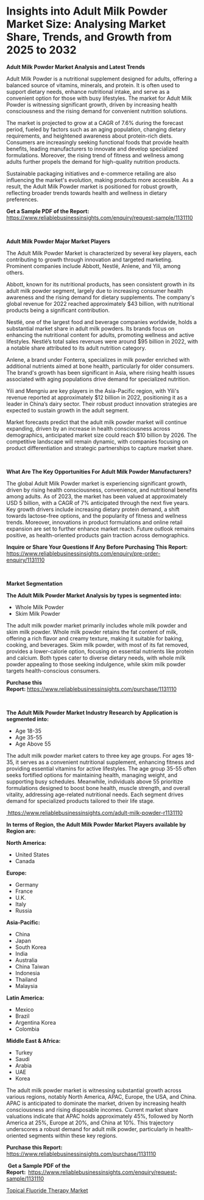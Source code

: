 <p><h1>Insights into Adult Milk Powder Market Size: Analysing Market Share, Trends, and Growth from 2025 to 2032</h1></p><p><strong>Adult Milk Powder Market Analysis and Latest Trends</strong></p>
<p><p>Adult Milk Powder is a nutritional supplement designed for adults, offering a balanced source of vitamins, minerals, and protein. It is often used to support dietary needs, enhance nutritional intake, and serve as a convenient option for those with busy lifestyles. The market for Adult Milk Powder is witnessing significant growth, driven by increasing health consciousness and the rising demand for convenient nutrition solutions.</p><p>The market is projected to grow at a CAGR of 7.6% during the forecast period, fueled by factors such as an aging population, changing dietary requirements, and heightened awareness about protein-rich diets. Consumers are increasingly seeking functional foods that provide health benefits, leading manufacturers to innovate and develop specialized formulations. Moreover, the rising trend of fitness and wellness among adults further propels the demand for high-quality nutrition products.</p><p>Sustainable packaging initiatives and e-commerce retailing are also influencing the market's evolution, making products more accessible. As a result, the Adult Milk Powder market is positioned for robust growth, reflecting broader trends towards health and wellness in dietary preferences.</p></p>
<p><strong>Get a Sample PDF of the Report:&nbsp;</strong> <a href="https://www.reliablebusinessinsights.com/enquiry/request-sample/1131110?utm_campaign=2735&utm_medium=2&utm_source=Github&utm_content=ia&utm_term=08032025&utm_id=adult-milk-powder">https://www.reliablebusinessinsights.com/enquiry/request-sample/1131110</a></p>
<p>&nbsp;</p>
<p><strong>Adult Milk Powder Major Market Players</strong></p>
<p><p>The Adult Milk Powder Market is characterized by several key players, each contributing to growth through innovation and targeted marketing. Prominent companies include Abbott, Nestlé, Anlene, and Yili, among others.</p><p>Abbott, known for its nutritional products, has seen consistent growth in its adult milk powder segment, largely due to increasing consumer health awareness and the rising demand for dietary supplements. The company's global revenue for 2022 reached approximately $43 billion, with nutritional products being a significant contribution.</p><p>Nestlé, one of the largest food and beverage companies worldwide, holds a substantial market share in adult milk powders. Its brands focus on enhancing the nutritional content for adults, promoting wellness and active lifestyles. Nestlé’s total sales revenues were around $95 billion in 2022, with a notable share attributed to its adult nutrition category.</p><p>Anlene, a brand under Fonterra, specializes in milk powder enriched with additional nutrients aimed at bone health, particularly for older consumers. The brand's growth has been significant in Asia, where rising health issues associated with aging populations drive demand for specialized nutrition. </p><p>Yili and Mengniu are key players in the Asia-Pacific region, with Yili's revenue reported at approximately $12 billion in 2022, positioning it as a leader in China’s dairy sector. Their robust product innovation strategies are expected to sustain growth in the adult segment.</p><p>Market forecasts predict that the adult milk powder market will continue expanding, driven by an increase in health consciousness across demographics, anticipated market size could reach $10 billion by 2026. The competitive landscape will remain dynamic, with companies focusing on product differentiation and strategic partnerships to capture market share.</p></p>
<p>&nbsp;</p>
<p><strong>What Are The Key Opportunities For Adult Milk Powder Manufacturers?</strong></p>
<p><p>The global Adult Milk Powder market is experiencing significant growth, driven by rising health consciousness, convenience, and nutritional benefits among adults. As of 2023, the market has been valued at approximately USD 5 billion, with a CAGR of 7% anticipated through the next five years. Key growth drivers include increasing dietary protein demand, a shift towards lactose-free options, and the popularity of fitness and wellness trends. Moreover, innovations in product formulations and online retail expansion are set to further enhance market reach. Future outlook remains positive, as health-oriented products gain traction across demographics.</p></p>
<p><strong>Inquire or Share Your Questions If Any Before Purchasing This Report:</strong> <a href="https://www.reliablebusinessinsights.com/enquiry/pre-order-enquiry/1131110?utm_campaign=2735&utm_medium=2&utm_source=Github&utm_content=ia&utm_term=08032025&utm_id=adult-milk-powder">https://www.reliablebusinessinsights.com/enquiry/pre-order-enquiry/1131110</a></p>
<p>&nbsp;</p>
<p><strong>Market Segmentation</strong></p>
<p><strong>The Adult Milk Powder Market Analysis by types is segmented into:</strong></p>
<p><ul><li>Whole Milk Powder</li><li>Skim Milk Powder</li></ul></p>
<p><p>The adult milk powder market primarily includes whole milk powder and skim milk powder. Whole milk powder retains the fat content of milk, offering a rich flavor and creamy texture, making it suitable for baking, cooking, and beverages. Skim milk powder, with most of its fat removed, provides a lower-calorie option, focusing on essential nutrients like protein and calcium. Both types cater to diverse dietary needs, with whole milk powder appealing to those seeking indulgence, while skim milk powder targets health-conscious consumers.</p></p>
<p><strong>Purchase this Report:&nbsp;</strong><a href="https://www.reliablebusinessinsights.com/purchase/1131110?utm_campaign=2735&utm_medium=2&utm_source=Github&utm_content=ia&utm_term=08032025&utm_id=adult-milk-powder">https://www.reliablebusinessinsights.com/purchase/1131110</a></p>
<p>&nbsp;</p>
<p><strong>The Adult Milk Powder Market Industry Research by Application is segmented into:</strong></p>
<p><ul><li>Age 18-35</li><li>Age 35-55</li><li>Age Above 55</li></ul></p>
<p><p>The adult milk powder market caters to three key age groups. For ages 18-35, it serves as a convenient nutritional supplement, enhancing fitness and providing essential vitamins for active lifestyles. The age group 35-55 often seeks fortified options for maintaining health, managing weight, and supporting busy schedules. Meanwhile, individuals above 55 prioritize formulations designed to boost bone health, muscle strength, and overall vitality, addressing age-related nutritional needs. Each segment drives demand for specialized products tailored to their life stage.</p></p>
<p><a href="https://www.reliablebusinessinsights.com/adult-milk-powder-r1131110?utm_campaign=2735&utm_medium=2&utm_source=Github&utm_content=ia&utm_term=08032025&utm_id=adult-milk-powder">&nbsp;https://www.reliablebusinessinsights.com/adult-milk-powder-r1131110</a></p>
<p><strong>In terms of Region, the Adult Milk Powder Market Players available by Region are:</strong></p>
<p>
    <p> <strong> North America: </strong>
        <ul>
            <li>United States</li>
            <li>Canada</li>
        </ul>
        </p> 
    <p> <strong> Europe: </strong>
        <ul>
            <li>Germany</li>
            <li>France</li>
            <li>U.K.</li>
            <li>Italy</li>
            <li>Russia</li>
        </ul>
        </p> 
    <p> <strong> Asia-Pacific: </strong>
        <ul>
            <li>China</li>
            <li>Japan</li>
            <li>South Korea</li>
            <li>India</li>
            <li>Australia</li>
            <li>China Taiwan</li>
            <li>Indonesia</li>
            <li>Thailand</li>
            <li>Malaysia</li>
        </ul>
        </p> 
    <p> <strong> Latin America: </strong>
        <ul>
            <li>Mexico</li>
            <li>Brazil</li>
            <li>Argentina Korea</li>
            <li>Colombia</li>
        </ul>
        </p> 
    <p> <strong> Middle East & Africa: </strong>
        <ul>
            <li>Turkey</li>
            <li>Saudi</li>
            <li>Arabia</li>
            <li>UAE</li>
            <li>Korea</li>
        </ul>
    </p>
    </p>
<p><p>The adult milk powder market is witnessing substantial growth across various regions, notably North America, APAC, Europe, the USA, and China. APAC is anticipated to dominate the market, driven by increasing health consciousness and rising disposable incomes. Current market share valuations indicate that APAC holds approximately 45%, followed by North America at 25%, Europe at 20%, and China at 10%. This trajectory underscores a robust demand for adult milk powder, particularly in health-oriented segments within these key regions.</p></p>
<p><strong>Purchase this Report: </strong><a href="https://www.reliablebusinessinsights.com/purchase/1131110?utm_campaign=2735&utm_medium=2&utm_source=Github&utm_content=ia&utm_term=08032025&utm_id=adult-milk-powder">https://www.reliablebusinessinsights.com/purchase/1131110</a></p>
<p>&nbsp;<strong>Get a Sample PDF of the Report:&nbsp;&nbsp;</strong><a href="https://www.reliablebusinessinsights.com/enquiry/request-sample/1131110?utm_campaign=2735&utm_medium=2&utm_source=Github&utm_content=ia&utm_term=08032025&utm_id=adult-milk-powder">https://www.reliablebusinessinsights.com/enquiry/request-sample/1131110</a></p>
<p><strong></strong></p>
<p><p><a href="https://github.com/watzondechao/Market-Research-Report-List-1/blob/main/topical-fluoride-therapy-market.md?utm_campaign=2735&utm_medium=2&utm_source=Github&utm_content=ia&utm_term=08032025&utm_id=adult-milk-powder">Topical Fluoride Therapy Market</a></p></p>